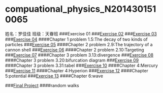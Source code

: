 # compuational_physics_N2014301510065
姓名：罗佳佳    班级：天眷班
###Exercise 01
###[Exercise 02](https://www.zybuluo.com/74849b/note/503421)
###[Exercise 03](https://www.zybuluo.com/74849b/note/512777)
###[Exercise 04](https://www.zybuluo.com/74849b/note/520902)
####Chapter 1 problem 1.5:The decay of two kinds of particles
###[Exercise 05](https://www.zybuluo.com/74849b/note/533586)
####Chapter 2 problem 2.9:The trajectory of a cannon shell
###[Exercise 06](https://www.zybuluo.com/74849b/note/541846)
####Chapter 2 problem 2.10:Targeting
###[Exercise 07](https://www.zybuluo.com/74849b/note/549493)
####Chapter 3 problem 3.13:divergence
###[Exercise 08](https://www.zybuluo.com/74849b/note/564877)
####Chapter 3 problem 3.20:bifurcation diagram
###[Exercise 09](https://www.zybuluo.com/74849b/note/572548)
####Chapter 3 problem 3.31:tabel
###[Exercise 10](https://www.zybuluo.com/74849b/note/580028)
####Chapter 4:Mercury
###[Exercise 11](https://www.zybuluo.com/74849b/note/588702)
####Chapter 4:Hyperion
###[Exercise 12](https://www.zybuluo.com/74849b/note/596321)
####Chapter 5:potential
###[Exercise 13](https://www.zybuluo.com/74849b/note/603609)
####Chapter 6:wave

###[Final Project](https://www.zybuluo.com/74849b/note/619124)
####random walks
